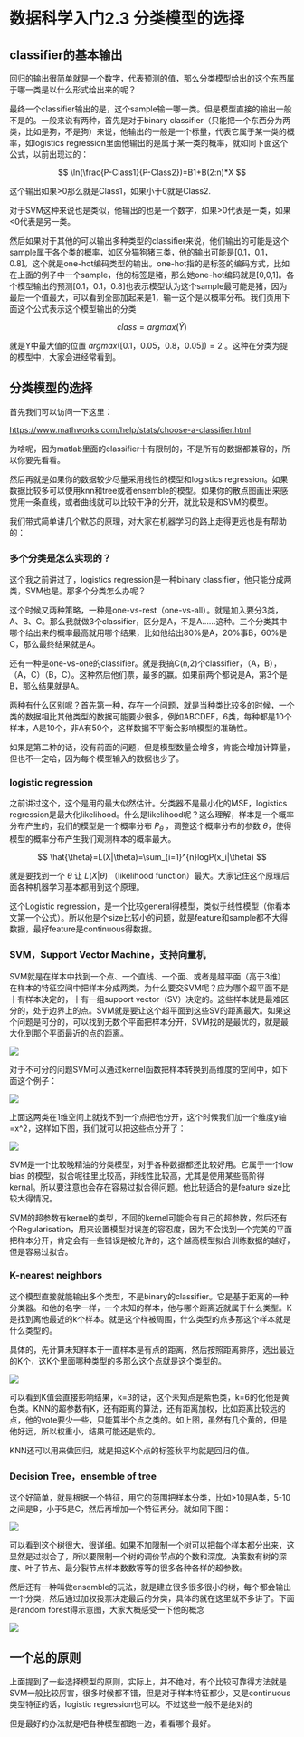 <!-- keywords:机器学习;分类;讲义;Matlab; -->
<!-- description:讲解了基本的分类模型大概怎么选择，超参数大概的意义，和一些分类模型的基本的原理 -->

# 数据科学入门2.3 分类模型的选择

## classifier的基本输出

回归的输出很简单就是一个数字，代表预测的值，那么分类模型给出的这个东西属于哪一类是以什么形式给出来的呢？  

最终一个classifier输出的是，这个sample输一哪一类。但是模型直接的输出一般不是的。一般来说有两种，首先是对于binary classifier（只能把一个东西分为两类，比如是狗，不是狗）来说，他输出的一般是一个标量，代表它属于某一类的概率，如logistics regression里面他输出的是属于某一类的概率，就如同下面这个公式，以前出现过的：

$$
\ln(\frac{P-Class1}{P-Class2})=B1+B(2:n)*X
$$

这个输出如果>0那么就是Class1，如果小于0就是Class2.

对于SVM这种来说也是类似，他输出的也是一个数字，如果>0代表是一类，如果<0代表是另一类。

然后如果对于其他的可以输出多种类型的classifier来说，他们输出的可能是这个sample属于各个类的概率，如区分猫狗猪三类，他的输出可能是[0.1，0.1，0.8]。这个就是one-hot编码类型的输出。one-hot指的是标签的编码方式，比如在上面的例子中一个sample，他的标签是猪，那么她one-hot编码就是[0,0,1]。各个模型输出的预测[0.1，0.1，0.8]也表示模型认为这个sample最可能是猪，因为最后一个值最大，可以看到全部加起来是1，输一这个是以概率分布。我们页用下面这个公式表示这个模型输出的分类

$$
class=argmax(\hat{Y})
$$

就是Y中最大值的位置 $argmax([0.1，0.05，0.8，0.05])=2$ 。这种在分类为提的模型中，大家会进经常看到。

## 分类模型的选择

首先我们可以访问一下这里：

https://www.mathworks.com/help/stats/choose-a-classifier.html

为啥呢，因为matlab里面的classifier十有限制的，不是所有的数据都兼容的，所以你要先看看。

然后再就是如果你的数据较少尽量采用线性的模型和logistics regression。如果数据比较多可以使用knn和tree或者ensemble的模型。如果你的散点图画出来感觉用一条直线，或者曲线就可以比较干净的分开，就比较是和SVM的模型。

我们带式简单讲几个默芯的原理，对大家在机器学习的路上走得更远也是有帮助的：

### 多个分类是怎么实现的？

这个我之前讲过了，logistics regression是一种binary classifier，他只能分成两类，SVM也是。那多个分类怎么办呢？

这个时候又两种策略，一种是one-vs-rest（one-vs-all）。就是加入要分3类，A、B、C。那么我就做3个classifier，区分是A，不是A……这种。三个分类其中哪个给出来的概率最高就用哪个结果，比如他给出80%是A，20%事B，60%是C，那么最终结果就是A。

还有一种是one-vs-one的classifier。就是我搞C(n,2)个classifier，（A，B），（A，C）（B，C）。这种然后他们票，最多的赢。如果前两个都说是A，第3个是B，那么结果就是A。

两种有什么区别呢？首先第一种，存在一个问题，就是当种类比较多的时候，一个类的数据相比其他类型的数据可能要少很多，例如ABCDEF，6类，每种都是10个样本，A是10个，非A有50个，这样数据不平衡会影响模型的准确性。

如果是第二种的话，没有前面的问题，但是模型数量会增多，肯能会增加计算量，但也不一定哈，因为每个模型输入的数据也少了。

### logistic regression

之前讲过这个，这个是用的最大似然估计。分类器不是最小化的MSE，logistics regression是最大化likelihood。什么是likelihood呢？这么理解，样本是一个概率分布产生的，我们的模型是一个概率分布 $P_\theta$ ，调整这个概率分布的参数 $\theta$，使得模型的概率分布产生我们观测样本的概率最大。

$$
\hat{\theta}=L(X|\theta)=\sum_{i=1}^{n}logP(x_i|\theta)
$$

就是要找到一个 $\theta$ 让 $L(X|\theta)$ （likelihood function）最大。大家记住这个原理后面各种机器学习基本都用到这个原理。

这个Logistic regression，是一个比较general得模型，类似于线性模型（你看本文第一个公式）。所以他是个size比较小的问题，就是feature和sample都不大得数据，最好feature是continuous得数据。

### SVM，Support Vector Machine，支持向量机

SVM就是在样本中找到一个点、一个直线、一个面、或者是超平面（高于3维）
在样本的特征空间中把样本分成两类。为什么要交SVM呢？应为哪个超平面不是十有样本决定的，十有一组support vector（SV）决定的。这些样本就是最难区分的，处于边界上的点。SVM就是要让这个超平面到这些SV的距离最大。如果这个问题是可分的，可以找到无数个平面把样本分开，SVM找的是最优的，就是最大化到那个平面最近的点的距离。

![](2020-03-04-19-54-20.png)

对于不可分的问题SVM可以通过kernel函数把样本转换到高维度的空间中，如下面这个例子：

![](2020-03-04-19-58-10.png)

上面这两类在1维空间上就找不到一个点把他分开，这个时候我们加一个维度y轴=x^2，这样如下图，我们就可以把这些点分开了：

![](2020-03-04-19-59-55.png)

SVM是一个比较晚精油的分类模型，对于各种数据都还比较好用。它属于一个low bias 的模型，拟合呢往里比较高，非线性比较高，尤其是使用某些高阶得kernal。所以要注意也会存在容易过拟合得问题。他比较适合的是feature size比较大得情况。

SVM的超参数有kernel的类型，不同的kernel可能会有自己的超参数，然后还有个Regularisation，用来设置模型对误差的容忍度，因为不会找到一个完美的平面把样本分开，肯定会有一些错误是被允许的，这个越高模型拟合训练数据的越好，但是容易过拟合。

### K-nearest neighbors

这个模型直接就能输出多个类型，不是binary的classifier。它是基于距离的一种分类器。和他的名字一样，一个未知的样本，他与哪个距离近就属于什么类型。K是找到离他最近的k个样本。就是这个样被周围，什么类型的点多那这个样本就是什么类型的。

具体的，先计算未知样本于一直样本是有点的距离，然后按照距离排序，选出最近的K个，这K个里面哪种类型的多那么这个点就是这个类型的。

![](2020-03-04-20-16-37.png)

可以看到K值会直接影响结果，k=3的话，这个未知点是紫色类，k=6的化他是黄色类。KNN的超参数有K，还有距离的算法，还有距离加权，比如距离比较远的点，他的vote要少一些，只能算半个点之类的。如上图，虽然有几个黄的，但是他好远，所以权重小，结果可能还是紫的。

KNN还可以用来做回归，就是把这K个点的标签秋平均就是回归的值。

### Decision Tree，ensemble of tree

这个好简单，就是根据一个特征，用它的范围把样本分类，比如>10是A类，5-10之间是B，小于5是C，然后再增加一个特征再分。就如同下图：

![](2020-03-04-20-24-29.png)

可以看到这个树很大，很详细。如果不加限制一个树可以把每个样本都分出来，这显然是过拟合了，所以要限制一个树的调价节点的个数和深度。决策数有树的深度、叶子节点、最分裂节点样本数数等等的很多各种各样的超参数。

然后还有一种叫做ensemble的玩法，就是建立很多很多很小的树，每个都会输出一个分类，然后通过加权投票决定最后的分类，具体的就在这里就不多讲了。下面是random forest得示意图，大家大概感受一下他的概念

![](2020-04-02-22-53-19.png)

## 一个总的原则

上面提到了一些选择模型的原则，实际上，并不绝对，有个比较可靠得方法就是SVM一般比较厉害，很多时候都不错，但是对于样本特征都少，又是continuous类型特征的话，logistic regression也可以。不过这些一般不是绝对的

但是最好的办法就是吧各种模型都跑一边，看看哪个最好。